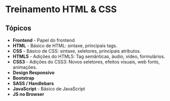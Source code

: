 # Treinamento HTML & CSS

## Tópicos

* **Frontend** - Papel do frontend
* **HTML** - Básico de HTML: sintaxe, principais tags.
* **CSS** - Básico de CSS: sintaxe, seletores, principais atributos.
* **HTML5** - Adições do HTML5: Tag semânticas, áudio, vídeo, formulários.
* **CSS3** - Adições do CSS3: Novos seletores, efeitos visuais, web fonts, animações.
* **Design Responsivo**
* **Bootstrap**
* **SASS / Handlebars**
* **JavaScript** - Básico de JavaScript
* **JS no Browser** 
